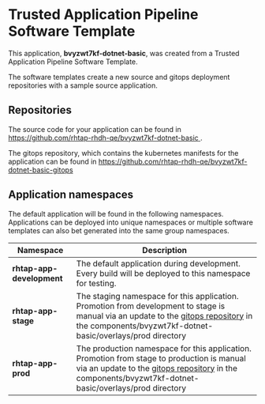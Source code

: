 # Trusted Application Pipeline Software Template

This application, **bvyzwt7kf-dotnet-basic**, was created from a Trusted Application Pipeline Software Template.

The software templates create a new source and gitops deployment repositories with a sample source application. 

## Repositories

The source code for your application can be found in [https://github.com/rhtap-rhdh-qe/bvyzwt7kf-dotnet-basic ](https://github.com/rhtap-rhdh-qe/bvyzwt7kf-dotnet-basic ).
 
The gitops repository, which contains the kubernetes manifests for the application can be found in 
[https://github.com/rhtap-rhdh-qe/bvyzwt7kf-dotnet-basic-gitops ](https://github.com/rhtap-rhdh-qe/bvyzwt7kf-dotnet-basic-gitops ) 

## Application namespaces 

The default application will be found in the following namespaces. Applications can be deployed into unique namespaces or multiple software templates can also bet generated into the same group namespaces.  

|  Namespace   |  Description   |  
| -------- | -------- |   
| **rhtap-app-development** | The default application during development. Every build will be deployed to this namespace for testing. | 
| **rhtap-app-stage** | The staging namespace for this application. Promotion from development to stage is manual via an update to the [gitops repository](https://github.com/rhtap-rhdh-qe/bvyzwt7kf-dotnet-basic-gitops ) in the components/bvyzwt7kf-dotnet-basic/overlays/prod directory |  
| **rhtap-app-prod** | The production namespace for this application. Promotion from stage to production is manual via an update to the [gitops repository](https://github.com/rhtap-rhdh-qe/bvyzwt7kf-dotnet-basic-gitops ) in the components/bvyzwt7kf-dotnet-basic/overlays/prod directory | 
